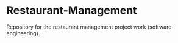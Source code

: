 # Restaurant-Management
Repository for the restaurant management project work (software engineering).
